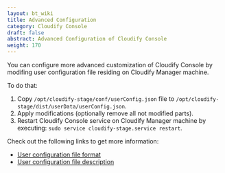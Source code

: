 ```yaml
---
layout: bt_wiki
title: Advanced Configuration
category: Cloudify Console
draft: false
abstract: Advanced Configuration of Cloudify Console
weight: 170
---
```


You can configure more advanced customization of Cloudify Console by modifing user configuration file residing on Cloudify Manager machine.

To do that:
1. Copy `/opt/cloudify-stage/conf/userConfig.json` file to `/opt/cloudify-stage/dist/userData/userConfig.json`.
1. Apply modifications (optionally remove all not modified parts). 
1. Restart Cloudify Console service on Cloudify Manager machine by executing: `sudo service cloudify-stage.service restart`.

Check out the following links to get more information:
 * [User configuration file format](https://github.com/cloudify-cosmo/cloudify-stage/blob/master/conf/userConfig.json)
 * [User configuration file description](https://github.com/cloudify-cosmo/cloudify-stage/blob/master/conf/README.md#user-userconfigjson) 
